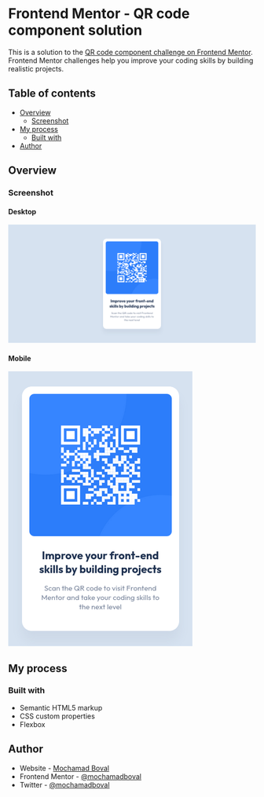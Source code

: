 # Frontend Mentor - QR code component solution

This is a solution to the [QR code component challenge on Frontend Mentor](https://www.frontendmentor.io/challenges/qr-code-component-iux_sIO_H). Frontend Mentor challenges help you improve your coding skills by building realistic projects. 

## Table of contents

- [Overview](#overview)
  - [Screenshot](#screenshot)
- [My process](#my-process)
  - [Built with](#built-with)
- [Author](#author)

## Overview

### Screenshot

#### Desktop
![QR code component on desktop](./screenshot.png)

#### Mobile
![QR code component on mobile](./screenshot-mobile.png)

## My process

### Built with

- Semantic HTML5 markup
- CSS custom properties
- Flexbox

## Author

- Website - [Mochamad Boval](https://mochboval.com)
- Frontend Mentor - [@mochamadboval](https://frontendmentor.io/profile/mochamadboval)
- Twitter - [@mochamadboval](https://twitter.com/mochamadboval)
